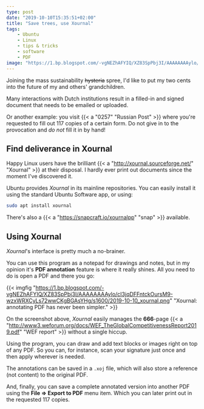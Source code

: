 ```yaml
---
type: post
date: "2019-10-10T15:35:51+02:00"
title: "Save trees, use Xournal"
tags:
    - Ubuntu
    - Linux
    - tips & tricks
    - software
    - PDF
image: "https://1.bp.blogspot.com/-vgNEZhAFYIQ/XZ83SpPbj3I/AAAAAAAAylo/cI3jqDFFntckOursM9-wzxWRXCyLs72wwCKgBGAsYHg/s1600/2019-10-10_xournal.png"
---
```


Joining the mass sustainability ~~hysteria~~ spree, I'd like to put my two cents into the future of my and others' grandchildren.

Many interactions with Dutch institutions result in a filled-in and signed document that needs to be emailed or uploaded.

Or another example: you visit {{< a "0257" "Russian Post" >}} where you're requested to fill out 117 copies of a certain form. Do not give in to the provocation and *do not* fill it in by hand!

<!--more-->

## Find deliverance in Xournal

Happy Linux users have the brilliant {{< a "http://xournal.sourceforge.net/" "Xournal" >}} at their disposal. I hardly ever print out documents since the moment I've discovered it.

Ubuntu provides *Xournal* in its mainline repositories. You can easily install it using the standard Ubuntu Software app, or using:

```bash
sudo apt install xournal
```

There's also a {{< a "https://snapcraft.io/xournalpp" "snap" >}} available.

## Using Xournal

*Xournal*'s interface is pretty much a no-brainer.

You can use this program as a notepad for drawings and notes, but in my opinion it's **PDF annotation** feature is where it really shines. All you need to do is open a PDF and there you go:

{{< imgfig "https://1.bp.blogspot.com/-vgNEZhAFYIQ/XZ83SpPbj3I/AAAAAAAAylo/cI3jqDFFntckOursM9-wzxWRXCyLs72wwCKgBGAsYHg/s1600/2019-10-10_xournal.png" "Xournal: annotating PDF has never been simpler." >}}

On the screenshot above, *Xournal* easily manages the **666**-page {{< a "http://www3.weforum.org/docs/WEF_TheGlobalCompetitivenessReport2019.pdf" "WEF report" >}} without a single hiccup.

Using the program, you can draw and add text blocks or images right on top of any PDF. So you can, for instance, scan your signature just once and then apply wherever is needed.

The annotations can be saved in a `.xoj` file, which will also store a reference (not content) to the original PDF.

And, finally, you can save a complete annotated version into another PDF using the **File ⇒ Export to PDF** menu item. Which you can later print out in the requested 117 copies.